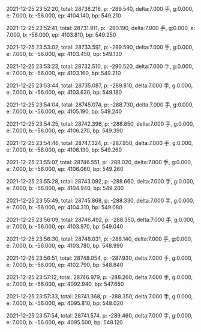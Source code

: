 2021-12-25 23:52:20, total: 28738.218, p: -289.540, delta:7.000 手, g:0.000, e: 7.000, b: -56.000, ep: 4104.140, bp: 549.210

2021-12-25 23:52:41, total: 28731.911, p: -290.190, delta:7.000 手, g:0.000, e: 7.000, b: -56.000, ep: 4103.810, bp: 549.250

2021-12-25 23:53:02, total: 28733.591, p: -289.590, delta:7.000 手, g:0.000, e: 7.000, b: -56.000, ep: 4103.450, bp: 549.130

2021-12-25 23:53:23, total: 28732.510, p: -290.520, delta:7.000 手, g:0.000, e: 7.000, b: -56.000, ep: 4103.160, bp: 549.210

2021-12-25 23:53:44, total: 28735.087, p: -289.810, delta:7.000 手, g:0.000, e: 7.000, b: -56.000, ep: 4103.630, bp: 549.180

2021-12-25 23:54:04, total: 28745.074, p: -288.730, delta:7.000 手, g:0.000, e: 7.000, b: -56.000, ep: 4105.190, bp: 549.240

2021-12-25 23:54:25, total: 28742.396, p: -288.850, delta:7.000 手, g:0.000, e: 7.000, b: -56.000, ep: 4106.270, bp: 549.390

2021-12-25 23:54:46, total: 28747.324, p: -287.950, delta:7.000 手, g:0.000, e: 7.000, b: -56.000, ep: 4106.130, bp: 549.260

2021-12-25 23:55:07, total: 28746.551, p: -288.020, delta:7.000 手, g:0.000, e: 7.000, b: -56.000, ep: 4106.060, bp: 549.260

2021-12-25 23:55:28, total: 28743.092, p: -288.660, delta:7.000 手, g:0.000, e: 7.000, b: -56.000, ep: 4104.940, bp: 549.200

2021-12-25 23:55:49, total: 28745.868, p: -288.330, delta:7.000 手, g:0.000, e: 7.000, b: -56.000, ep: 4104.310, bp: 549.080

2021-12-25 23:56:09, total: 28746.492, p: -288.350, delta:7.000 手, g:0.000, e: 7.000, b: -56.000, ep: 4103.970, bp: 549.040

2021-12-25 23:56:30, total: 28748.031, p: -288.140, delta:7.000 手, g:0.000, e: 7.000, b: -56.000, ep: 4103.780, bp: 548.990

2021-12-25 23:56:51, total: 28748.054, p: -287.930, delta:7.000 手, g:0.000, e: 7.000, b: -56.000, ep: 4102.790, bp: 548.840

2021-12-25 23:57:12, total: 28746.979, p: -288.260, delta:7.000 手, g:0.000, e: 7.000, b: -56.000, ep: 4092.940, bp: 547.650

2021-12-25 23:57:33, total: 28741.368, p: -288.350, delta:7.000 手, g:0.000, e: 7.000, b: -56.000, ep: 4095.810, bp: 548.020

2021-12-25 23:57:54, total: 28741.574, p: -289.460, delta:7.000 手, g:0.000, e: 7.000, b: -56.000, ep: 4095.500, bp: 548.120